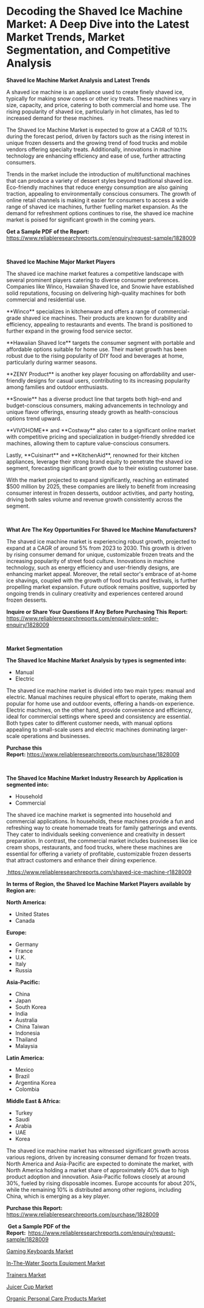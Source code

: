 <p><h1>Decoding the Shaved Ice Machine Market: A Deep Dive into the Latest Market Trends, Market Segmentation, and Competitive Analysis</h1></p><p><strong>Shaved Ice Machine Market Analysis and Latest Trends</strong></p>
<p><p>A shaved ice machine is an appliance used to create finely shaved ice, typically for making snow cones or other icy treats. These machines vary in size, capacity, and price, catering to both commercial and home use. The rising popularity of shaved ice, particularly in hot climates, has led to increased demand for these machines.</p><p>The Shaved Ice Machine Market is expected to grow at a CAGR of 10.1% during the forecast period, driven by factors such as the rising interest in unique frozen desserts and the growing trend of food trucks and mobile vendors offering specialty treats. Additionally, innovations in machine technology are enhancing efficiency and ease of use, further attracting consumers.</p><p>Trends in the market include the introduction of multifunctional machines that can produce a variety of dessert styles beyond traditional shaved ice. Eco-friendly machines that reduce energy consumption are also gaining traction, appealing to environmentally conscious consumers. The growth of online retail channels is making it easier for consumers to access a wide range of shaved ice machines, further fuelling market expansion. As the demand for refreshment options continues to rise, the shaved ice machine market is poised for significant growth in the coming years.</p></p>
<p><strong>Get a Sample PDF of the Report:&nbsp;</strong> <a href="https://www.reliableresearchreports.com/enquiry/request-sample/1828009?utm_campaign=31&utm_medium=2&utm_source=Github&utm_content=ia&utm_term=04042025&utm_id=shaved-ice-machine">https://www.reliableresearchreports.com/enquiry/request-sample/1828009</a></p>
<p>&nbsp;</p>
<p><strong>Shaved Ice Machine Major Market Players</strong></p>
<p><p>The shaved ice machine market features a competitive landscape with several prominent players catering to diverse consumer preferences. Companies like Winco, Hawaiian Shaved Ice, and Snowie have established solid reputations, focusing on delivering high-quality machines for both commercial and residential use.</p><p>**Winco** specializes in kitchenware and offers a range of commercial-grade shaved ice machines. Their products are known for durability and efficiency, appealing to restaurants and events. The brand is positioned to further expand in the growing food service sector.</p><p>**Hawaiian Shaved Ice** targets the consumer segment with portable and affordable options suitable for home use. Their market growth has been robust due to the rising popularity of DIY food and beverages at home, particularly during warmer seasons. </p><p>**ZENY Product** is another key player focusing on affordability and user-friendly designs for casual users, contributing to its increasing popularity among families and outdoor enthusiasts. </p><p>**Snowie** has a diverse product line that targets both high-end and budget-conscious consumers, making advancements in technology and unique flavor offerings, ensuring steady growth as health-conscious options trend upward. </p><p>**VIVOHOME** and **Costway** also cater to a significant online market with competitive pricing and specialization in budget-friendly shredded ice machines, allowing them to capture value-conscious consumers. </p><p>Lastly, **Cuisinart** and **KitchenAid**, renowned for their kitchen appliances, leverage their strong brand equity to penetrate the shaved ice segment, forecasting significant growth due to their existing customer base. </p><p>With the market projected to expand significantly, reaching an estimated $500 million by 2025, these companies are likely to benefit from increasing consumer interest in frozen desserts, outdoor activities, and party hosting, driving both sales volume and revenue growth consistently across the segment.</p></p>
<p>&nbsp;</p>
<p><strong>What Are The Key Opportunities For Shaved Ice Machine Manufacturers?</strong></p>
<p><p>The shaved ice machine market is experiencing robust growth, projected to expand at a CAGR of around 5% from 2023 to 2030. This growth is driven by rising consumer demand for unique, customizable frozen treats and the increasing popularity of street food culture. Innovations in machine technology, such as energy efficiency and user-friendly designs, are enhancing market appeal. Moreover, the retail sector's embrace of at-home ice shavings, coupled with the growth of food trucks and festivals, is further propelling market expansion. Future outlook remains positive, supported by ongoing trends in culinary creativity and experiences centered around frozen desserts.</p></p>
<p><strong>Inquire or Share Your Questions If Any Before Purchasing This Report:</strong> <a href="https://www.reliableresearchreports.com/enquiry/pre-order-enquiry/1828009?utm_campaign=31&utm_medium=2&utm_source=Github&utm_content=ia&utm_term=04042025&utm_id=shaved-ice-machine">https://www.reliableresearchreports.com/enquiry/pre-order-enquiry/1828009</a></p>
<p>&nbsp;</p>
<p><strong>Market Segmentation</strong></p>
<p><strong>The Shaved Ice Machine Market Analysis by types is segmented into:</strong></p>
<p><ul><li>Manual</li><li>Electric</li></ul></p>
<p><p>The shaved ice machine market is divided into two main types: manual and electric. Manual machines require physical effort to operate, making them popular for home use and outdoor events, offering a hands-on experience. Electric machines, on the other hand, provide convenience and efficiency, ideal for commercial settings where speed and consistency are essential. Both types cater to different customer needs, with manual options appealing to small-scale users and electric machines dominating larger-scale operations and businesses.</p></p>
<p><strong>Purchase this Report:&nbsp;</strong><a href="https://www.reliableresearchreports.com/purchase/1828009?utm_campaign=31&utm_medium=2&utm_source=Github&utm_content=ia&utm_term=04042025&utm_id=shaved-ice-machine">https://www.reliableresearchreports.com/purchase/1828009</a></p>
<p>&nbsp;</p>
<p><strong>The Shaved Ice Machine Market Industry Research by Application is segmented into:</strong></p>
<p><ul><li>Household</li><li>Commercial</li></ul></p>
<p><p>The shaved ice machine market is segmented into household and commercial applications. In households, these machines provide a fun and refreshing way to create homemade treats for family gatherings and events. They cater to individuals seeking convenience and creativity in dessert preparation. In contrast, the commercial market includes businesses like ice cream shops, restaurants, and food trucks, where these machines are essential for offering a variety of profitable, customizable frozen desserts that attract customers and enhance their dining experience.</p></p>
<p><a href="https://www.reliableresearchreports.com/shaved-ice-machine-r1828009?utm_campaign=31&utm_medium=2&utm_source=Github&utm_content=ia&utm_term=04042025&utm_id=shaved-ice-machine">&nbsp;https://www.reliableresearchreports.com/shaved-ice-machine-r1828009</a></p>
<p><strong>In terms of Region, the Shaved Ice Machine Market Players available by Region are:</strong></p>
<p>
    <p> <strong> North America: </strong>
        <ul>
            <li>United States</li>
            <li>Canada</li>
        </ul>
        </p> 
    <p> <strong> Europe: </strong>
        <ul>
            <li>Germany</li>
            <li>France</li>
            <li>U.K.</li>
            <li>Italy</li>
            <li>Russia</li>
        </ul>
        </p> 
    <p> <strong> Asia-Pacific: </strong>
        <ul>
            <li>China</li>
            <li>Japan</li>
            <li>South Korea</li>
            <li>India</li>
            <li>Australia</li>
            <li>China Taiwan</li>
            <li>Indonesia</li>
            <li>Thailand</li>
            <li>Malaysia</li>
        </ul>
        </p> 
    <p> <strong> Latin America: </strong>
        <ul>
            <li>Mexico</li>
            <li>Brazil</li>
            <li>Argentina Korea</li>
            <li>Colombia</li>
        </ul>
        </p> 
    <p> <strong> Middle East & Africa: </strong>
        <ul>
            <li>Turkey</li>
            <li>Saudi</li>
            <li>Arabia</li>
            <li>UAE</li>
            <li>Korea</li>
        </ul>
    </p>
    </p>
<p><p>The shaved ice machine market has witnessed significant growth across various regions, driven by increasing consumer demand for frozen treats. North America and Asia-Pacific are expected to dominate the market, with North America holding a market share of approximately 40% due to high product adoption and innovation. Asia-Pacific follows closely at around 30%, fueled by rising disposable incomes. Europe accounts for about 20%, while the remaining 10% is distributed among other regions, including China, which is emerging as a key player.</p></p>
<p><strong>Purchase this Report: </strong><a href="https://www.reliableresearchreports.com/purchase/1828009?utm_campaign=31&utm_medium=2&utm_source=Github&utm_content=ia&utm_term=04042025&utm_id=shaved-ice-machine">https://www.reliableresearchreports.com/purchase/1828009</a></p>
<p>&nbsp;<strong>Get a Sample PDF of the Report:&nbsp;&nbsp;</strong><a href="https://www.reliableresearchreports.com/enquiry/request-sample/1828009?utm_campaign=31&utm_medium=2&utm_source=Github&utm_content=ia&utm_term=04042025&utm_id=shaved-ice-machine">https://www.reliableresearchreports.com/enquiry/request-sample/1828009</a></p>
<p><strong></strong></p>
<p><p><a href="https://github.com/cernkomlkawi/Market-Research-Report-List-1/blob/main/gaming-keyboards-market.md?utm_campaign=31&utm_medium=2&utm_source=Github&utm_content=ia&utm_term=04042025&utm_id=shaved-ice-machine">Gaming Keyboards Market</a></p><p><a href="https://github.com/gavalegeyndt26/Market-Research-Report-List-1/blob/main/in-the-water-sports-equipment-market.md?utm_campaign=31&utm_medium=2&utm_source=Github&utm_content=ia&utm_term=04042025&utm_id=shaved-ice-machine">In-The-Water Sports Equipment Market</a></p><p><a href="https://github.com/boonegoicks7/Market-Research-Report-List-1/blob/main/trainers-market.md?utm_campaign=31&utm_medium=2&utm_source=Github&utm_content=ia&utm_term=04042025&utm_id=shaved-ice-machine">Trainers Market</a></p><p><a href="https://github.com/jensanohishi/Market-Research-Report-List-1/blob/main/juicer-cup-market.md?utm_campaign=31&utm_medium=2&utm_source=Github&utm_content=ia&utm_term=04042025&utm_id=shaved-ice-machine">Juicer Cup Market</a></p><p><a href="https://github.com/kavechoxo/Market-Research-Report-List-1/blob/main/organic-personal-care-products-market.md?utm_campaign=31&utm_medium=2&utm_source=Github&utm_content=ia&utm_term=04042025&utm_id=shaved-ice-machine">Organic Personal Care Products Market</a></p></p>